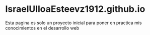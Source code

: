 # IsraelUlloaEsteevz1912.github.io
Esta pagina es solo un proyecto inicial para poner en practica mis conocimientos en el desarrollo web
